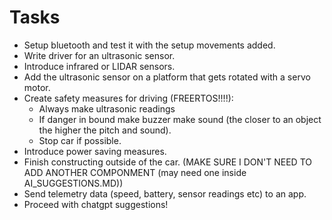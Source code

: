 # Tasks


- Setup bluetooth and test it with the setup movements added.
- Write driver for an ultrasonic sensor.
- Introduce infrared or LIDAR sensors.
- Add the ultrasonic sensor on a platform that gets rotated with a servo motor.
- Create safety measures for driving (FREERTOS!!!!):
  - Always make ultrasonic readings
  - If danger in bound make buzzer make sound (the closer to an object the higher the pitch and sound).
  - Stop car if possible.
- Introduce power saving measures.
- Finish constructing outside of the car. (MAKE SURE I DON'T NEED TO ADD ANOTHER COMPONMENT (may need one inside AI_SUGGESTIONS.MD))
- Send telemetry data (speed, battery, sensor readings etc) to an app.
- Proceed with chatgpt suggestions!

